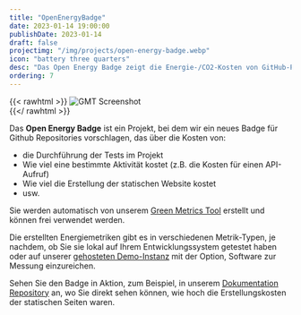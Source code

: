 ```yaml
---
title: "OpenEnergyBadge"
date: 2023-01-14 19:00:00
publishDate: 2023-01-14
draft: false
projectimg: "/img/projects/open-energy-badge.webp"
icon: "battery three quarters"
desc: "Das Open Energy Badge zeigt die Energie-/CO2-Kosten von GitHub-Projekttests und Aktivitäten wie API-Aufrufe. Generiert vom Green Metrics Tool, fördert es Transparenz in Softwareentwicklung."
ordering: 7
---
```


{{< rawhtml >}}
<img class="ui big rounded bordered image" src="/img/projects/open-energy-badge.webp" alt="GMT Screenshot" loading="lazy" style="margin:auto;">
<br>
{{</ rawhtml >}}

Das **Open Energy Badge** ist ein Projekt, bei dem wir ein neues Badge für Github Repositories vorschlagen, das über die Kosten von:

- die Durchführung der Tests im Projekt
- Wie viel eine bestimmte Aktivität kostet (z.B. die Kosten für einen API-Aufruf)
- Wie viel die Erstellung der statischen Website kostet
- usw.

Sie werden automatisch von unserem [Green Metrics Tool](/de/projects/green-metrics-tool) erstellt und können frei verwendet werden.

Die erstellten Energiemetriken gibt es in verschiedenen Metrik-Typen, je nachdem, ob Sie sie lokal auf Ihrem Entwicklungssystem getestet haben
oder auf unserer [gehosteten Demo-Instanz](https://metrics.green-coding.io) mit der Option, Software zur Messung einzureichen.

Sehen Sie den Badge in Aktion, zum Beispiel, in unserem [Dokumentation Repository](https://github.com/green-coding-berlin/documentation) an, wo Sie direkt sehen können, wie hoch die Erstellungskosten der statischen Seiten waren.

